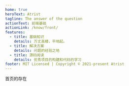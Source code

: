 ```yaml
---
home: true
heroText: Atrist
tagline: The answer of the question
actionText: 前端基础
actionLink: /know/front/
features:
  - title: 基础知识
    details: 万丈高楼，平地起。
  - title: 解决方案
    details: 问题的经验之地
  - title: 源码阅读
    details: 优秀项目的构建和代码的学习
footer: MIT Licensed | Copyright © 2021-present Atrist
---
```

首页的存在
